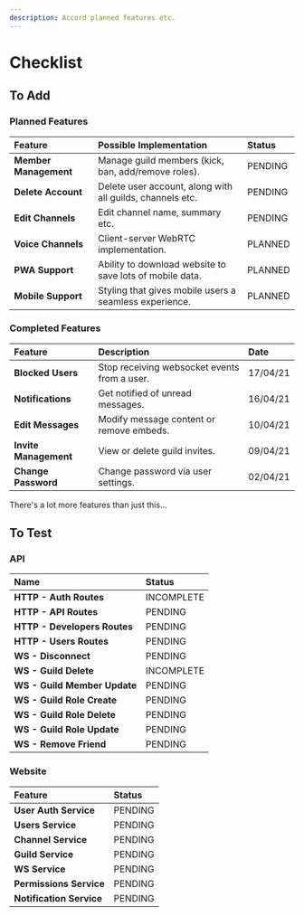 ```yaml
---
description: Accord planned features etc.
---
```


# Checklist

## To Add

### Planned Features

| Feature | Possible Implementation | Status |
| :--- | :--- | :--- |
| **Member Management** | Manage guild members \(kick, ban, add/remove roles\). | PENDING |
| **Delete Account** | Delete user account, along with all guilds, channels etc. | PENDING |
| **Edit Channels** | Edit channel name, summary etc. | PENDING |
| **Voice Channels** | Client-server WebRTC implementation. | PLANNED |
| **PWA Support** | Ability to download website to save lots of mobile data. | PLANNED |
| **Mobile Support** | Styling that gives mobile users a seamless experience. | PLANNED |

### Completed Features

| Feature | Description | Date |
| :--- | :--- | :--- |
| **Blocked Users** | Stop receiving websocket events from a user. | 17/04/21 |
| **Notifications** | Get notified of unread messages. | 16/04/21 |
| **Edit Messages** | Modify message content or remove embeds. | 10/04/21 |
| **Invite Management** | View or delete guild invites. | 09/04/21 |
| **Change Password** | Change password via user settings. | 02/04/21 |

There's a lot more features than just this...

## To Test

### API

| Name | Status |
| :--- | :--- |
| **HTTP - Auth Routes** | INCOMPLETE |
| **HTTP - API Routes** | PENDING |
| **HTTP - Developers Routes** | PENDING |
| **HTTP - Users Routes** | PENDING |
| **WS - Disconnect** | PENDING |
| **WS - Guild Delete** | INCOMPLETE |
| **WS - Guild Member Update** | PENDING |
| **WS - Guild Role Create** | PENDING |
| **WS - Guild Role Delete** | PENDING |
| **WS - Guild Role Update** | PENDING |
| **WS - Remove Friend** | PENDING |

### Website

| Feature | Status |
| :--- | :--- |
| **User Auth Service** | PENDING |
| **Users Service** | PENDING |
| **Channel Service** | PENDING |
| **Guild Service** | PENDING |
| **WS Service** | PENDING |
| **Permissions Service** | PENDING |
| **Notification Service** | PENDING |

